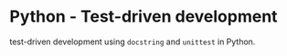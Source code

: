 # Python - Test-driven development
test-driven development using `docstring`
and `unittest` in Python.
